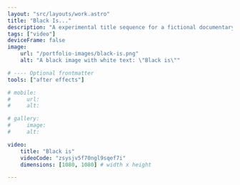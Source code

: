 ```yaml
---
layout: "src/layouts/work.astro"
title: "Black Is..."
description: "A experimental title sequence for a fictional documentary."
tags: ["video"]
deviceFrame: false
image: 
    url: "/portfolio-images/black-is.png"
    alt: "A black image with white text: \"Black is\""

# ---- Optional frontmatter
tools: ["after effects"]

# mobile:
#     url:
#     alt:

# gallery:
#     image:
#     alt:

video: 
    title: "Black is"
    videoCode: "zsysjv5f70ngl9sqef7i"
    dimensions: [1080, 1080] # width x height

---
```

